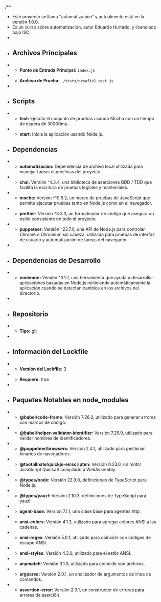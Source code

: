 /**
 * Este proyecto se llama "automatizacion" y actualmente está en la versión 1.0.0.
 * Es un curso sobre automatización, autor Eduardo Hurtado, y licenciado bajo ISC.
 * 
 * ## Archivos Principales
 * - **Punto de Entrada Principal:** `index.js`
 * - **Archivo de Prueba:** `./tests/desafio2.test.js`
 * 
 * ## Scripts
 * - **test:** Ejecuta el conjunto de pruebas usando Mocha con un tiempo de espera de 30000ms.
 * - **start:** Inicia la aplicación usando Node.js.
 * ## Dependencias
 * - **automatizacion:** Dependencia de archivo local utilizada para manejar tareas específicas del proyecto.
 * - **chai:** Versión ^4.3.4, una biblioteca de aserciones BDD / TDD que facilita la escritura de pruebas legibles y mantenibles.
 * - **mocha:** Versión ^10.8.2, un marco de pruebas de JavaScript que permite ejecutar pruebas tanto en Node.js como en el navegador.
 * - **prettier:** Versión ^3.3.3, un formateador de código que asegura un estilo consistente en todo el proyecto.
 * - **puppeteer:** Versión ^23.7.0, una API de Node.js para controlar Chrome o Chromium sin cabeza, utilizada para pruebas de interfaz de usuario y automatización de tareas del navegador.
 * 
 * ## Dependencias de Desarrollo
 * - **nodemon:** Versión ^3.1.7, una herramienta que ayuda a desarrollar aplicaciones basadas en Node.js reiniciando automáticamente la aplicación cuando se detectan cambios en los archivos del directorio.
 * 
 * ## Repositorio
 * - **Tipo:** git
 * 
 * ## Información del Lockfile
 * - **Versión del Lockfile:** 3
 * - **Requiere:** true
 * 
 * ## Paquetes Notables en node_modules
 * - **@babel/code-frame:** Versión 7.26.2, utilizado para generar errores con marcos de código.
 * - **@babel/helper-validator-identifier:** Versión 7.25.9, utilizado para validar nombres de identificadores.
 * - **@puppeteer/browsers:** Versión 2.4.1, utilizado para gestionar binarios de navegadores.
 * - **@tootallnate/quickjs-emscripten:** Versión 0.23.0, un motor JavaScript QuickJS compilado a WebAssembly.
 * - **@types/node:** Versión 22.9.0, definiciones de TypeScript para Node.js.
 * - **@types/yauzl:** Versión 2.10.3, definiciones de TypeScript para yauzl.
 * - **agent-base:** Versión 7.1.1, una clase base para agentes http.
 * - **ansi-colors:** Versión 4.1.3, utilizado para agregar colores ANSI a las cadenas.
 * - **ansi-regex:** Versión 5.0.1, utilizado para coincidir con códigos de escape ANSI.
 * - **ansi-styles:** Versión 4.3.0, utilizado para el estilo ANSI.
 * - **anymatch:** Versión 3.1.3, utilizado para coincidir con archivos.
 * - **argparse:** Versión 2.0.1, un analizador de argumentos de línea de comandos.
 * - **assertion-error:** Versión 2.0.1, un constructor de errores para errores de aserción.

 